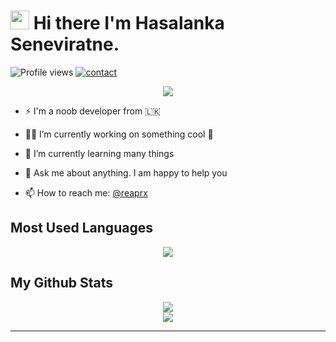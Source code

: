 # <img src="https://raw.githubusercontent.com/MartinHeinz/MartinHeinz/master/wave.gif" width="30px"> Hi there I'm Hasalanka Seneviratne.   
![Profile views](https://gpvc.arturio.dev/reaprx)  <a href="https://t.me/reaprx"> ![contact](https://img.shields.io/badge/Contact%20me-On%20Telegram-blue) </a>


<p align="center" ><a href="https://github.com/reaprx/">
    <img  src="https://i.pinimg.com/originals/2a/3c/75/2a3c753492d906b7047bc8eb3e240c29.gif" /></a>
</p>

- ⚡ I'm a noob developer from 🇱🇰 

- 👨‍💻 I’m currently working on something cool 🤪

- 🌱 I’m currently learning many things

- 💬 Ask me about anything. I am happy to help you

- 📫 How to reach me: <a href="https://t.me/reaprx/">@reaprx</a>


## Most Used Languages

<p align="center"><a href="https://github.com/reaprx/"><img align="center" src="https://github-readme-stats.vercel.app/api/top-langs/?username=reaprx&theme=tokyonight&hide_langs_below=1" /></a></p>


##  My Github Stats

<p align="center" ><a href="https://github.com/reaprx/">
    <img 
        src="https://github-readme-stats.vercel.app/api?username=reaprx&count_private=true&include_all_commits=true&show_icons=true&theme=tokyonight&custom_title=GitHub+Stats"
    />
<br>
    <img
        src="https://github-readme-streak-stats.herokuapp.com?user=reaprx&theme=tokyonight"
         /></a>
</p>


       

****
